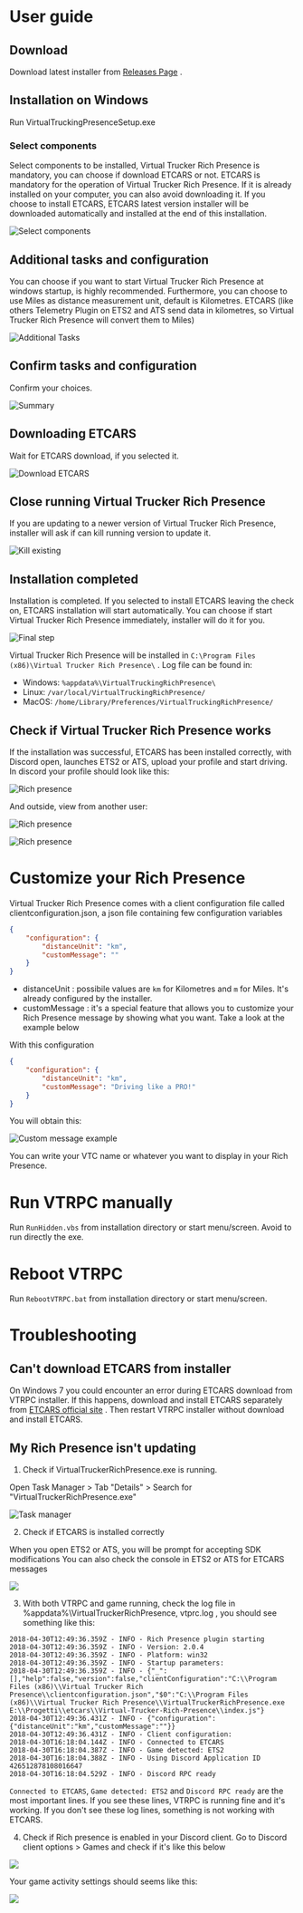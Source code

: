 # User guide

## Download

Download latest installer from [Releases Page](https://github.com/VirtualTruckerRPC/Virtual-Trucker-Rich-Presence/releases) .

## Installation on Windows

Run VirtualTruckingPresenceSetup.exe

### Select components

Select components to be installed, Virtual Trucker Rich Presence is mandatory, you can choose if download ETCARS or not. 
ETCARS is mandatory for the operation of Virtual Trucker Rich Presence. If it is already installed on your computer, you can also avoid downloading it.
If you choose to install ETCARS, ETCARS latest version installer will be downloaded automatically and installed at the end of this installation.

![Select components](https://imgur.com/DKzDjtv.png)

## Additional tasks and configuration

You can choose if you want to start Virtual Trucker Rich Presence at windows startup, is highly recommended.
Furthermore, you can choose to use Miles as distance measurement unit, default is Kilometres. ETCARS (like others Telemetry Plugin on ETS2 and ATS send data in kilometres, so Virtual Trucker Rich Presence will convert them to Miles)

![Additional Tasks](https://imgur.com/H0jODVS.png)

## Confirm tasks and configuration

Confirm your choices.

![Summary](https://imgur.com/RQ3GPQ0.png)

## Downloading ETCARS

Wait for ETCARS download, if you selected it.

![Download ETCARS](https://imgur.com/dBOaEE3.png)

## Close running Virtual Trucker Rich Presence

If you are updating to a newer version of Virtual Trucker Rich Presence, installer will ask if can kill running version to update it.

![Kill existing](https://imgur.com/Vjaqtni.png)

## Installation completed

Installation is completed. If you selected to install ETCARS leaving the check on, ETCARS installation will start automatically. 
You can choose if start Virtual Trucker Rich Presence immediately, installer will do it for you.

![Final step](https://imgur.com/BhVbCdJ.png)

Virtual Trucker Rich Presence will be installed in `C:\Program Files (x86)\Virtual Trucker Rich Presence\` .
Log file can be found in:

* Windows: `%appdata%\VirtualTruckingRichPresence\`
* Linux: `/var/local/VirtualTruckingRichPresence/`
* MacOS: `/home/Library/Preferences/VirtualTruckingRichPresence/`

## Check if Virtual Trucker Rich Presence works

If the installation was successful, ETCARS has been installed correctly, with Discord open, launches ETS2 or ATS, upload your profile and start driving.
In discord your profile should look like this:

![Rich presence](https://imgur.com/9HMV4cS.png)

And outside, view from another user:

![Rich presence](https://imgur.com/Za4ZMCD.png)

![Rich presence](https://imgur.com/L7fxGyI.png)

# Customize your Rich Presence

Virtual Trucker Rich Presence comes with a client configuration file called clientconfiguration.json, a json file containing few configuration variables

```json
{
    "configuration": {
        "distanceUnit": "km",
        "customMessage": ""
    }
}
```
* distanceUnit : possibile values are `km` for Kilometres and `m` for Miles. It's already configured by the installer.
* customMessage : it's a special feature that allows you to customize your Rich Presence message by showing what you want. Take a look at the example below

With this configuration

```json
{
    "configuration": {
        "distanceUnit": "km",
        "customMessage": "Driving like a PRO!"
    }
}
```

You will obtain this:

![Custom message example](https://imgur.com/fxChiVt.png)

You can write your VTC name or whatever you want to display in your Rich Presence.

# Run VTRPC manually

Run `RunHidden.vbs` from installation directory or start menu/screen. Avoid to run directly the exe.

# Reboot VTRPC

Run `RebootVTRPC.bat` from installation directory or start menu/screen.

# Troubleshooting

## Can't download ETCARS from installer

On Windows 7 you could encounter an error during ETCARS download from VTRPC installer. If this happens, download and install ETCARS separately from [ETCARS official site](https://etcars.menzelstudios.com/) . Then restart VTRPC installer without download and install ETCARS.

## My Rich Presence isn't updating

1) Check if VirtualTruckerRichPresence.exe is running.

Open Task Manager > Tab "Details" > Search for "VirtualTruckerRichPresence.exe"

![Task manager](https://imgur.com/F34Mt1f.png)

2) Check if ETCARS is installed correctly

When you open ETS2 or ATS, you will be prompt for accepting SDK modifications
You can also check the console in ETS2 or ATS for ETCARS messages

![](https://imgur.com/eMvJM1x.png)

3) With both VTRPC and game running, check the log file in %appdata%\VirtualTruckerRichPresence, vtprc.log , you should see something like this:

```
2018-04-30T12:49:36.359Z - INFO - Rich Presence plugin starting
2018-04-30T12:49:36.359Z - INFO - Version: 2.0.4
2018-04-30T12:49:36.359Z - INFO - Platform: win32
2018-04-30T12:49:36.359Z - INFO - Startup parameters:
2018-04-30T12:49:36.359Z - INFO - {"_":[],"help":false,"version":false,"clientConfiguration":"C:\\Program Files (x86)\\Virtual Trucker Rich Presence\\clientconfiguration.json","$0":"C:\\Program Files (x86)\\Virtual Trucker Rich Presence\\VirtualTruckerRichPresence.exe E:\\Progetti\\etcars\\Virtual-Trucker-Rich-Presence\\index.js"}
2018-04-30T12:49:36.431Z - INFO - {"configuration":{"distanceUnit":"km","customMessage":""}}
2018-04-30T12:49:36.431Z - INFO - Client configuration:
2018-04-30T16:18:04.144Z - INFO - Connected to ETCARS
2018-04-30T16:18:04.387Z - INFO - Game detected: ETS2
2018-04-30T16:18:04.388Z - INFO - Using Discord Application ID 426512878108016647
2018-04-30T16:18:04.529Z - INFO - Discord RPC ready
```

`Connected to ETCARS`, `Game detected: ETS2` and `Discord RPC ready` are the most important lines. If you see these lines, VTRPC is running fine and it's working. 
If you don't see these log lines, something is not working with ETCARS.

4) Check if Rich presence is enabled in your Discord client. Go to Discord client options > Games and check if it's like this below

![](https://imgur.com/LeTig3K.png)

Your game activity settings should seems like this:

![](https://imgur.com/PGRbpgV.png)
